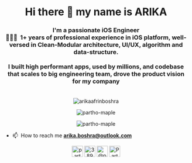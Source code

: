 <h1 align="center">Hi there 👋 my name is ARIKA </h1>
<h3 align="center">I'm a passionate iOS Engineer󠀠<br>
󠀠󠀠👨🏽‍💻 󠀠󠀠  1+ years of professional experience in iOS platform, well-versed in Clean-Modular architecture, UI/UX, algorithm and data-structure. 
  <br>
  <br>
  I built high performant apps, used by millions, and codebase that scales to big engineering team, drove the product vision for my company
  <br>
  <br>
<!--   Open for new opportunities -->
</h3>

<p align="center"> <img src="https://komarev.com/ghpvc/?username=arikaafrinboshra" alt="arikaafrinboshra" /> </p>

<p align="center"> <img src="https://github-readme-stats.vercel.app/api?username=arikaafrinboshra&show_icons=true&count_private=true" alt="partho-maple" /> </p>
<p align="center"> <img src="https://github-readme-stats.vercel.app/api/top-langs/?username=arikaafrinboshra&hide=html" alt="partho-maple" /> </p>


- 📫 󠀠󠀠 How to reach me **arika.boshra@outlook.com**


<p align="center">
<a href="https://www.linkedin.com/in/partho-biswas/" target="blank"><img align="center" src="https://img.icons8.com/color/48/000000/linkedin-circled.png" alt="partho-biswas" height="30" width="30" /></a>
<a href="https://stackoverflow.com/users/2089253/partho-biswas?tab=profile" target="blank"><img align="center" src="https://img.icons8.com/color/48/000000/stackoverflow.png" alt="3890770" height="30" width="30" /></a>
<a href="https://medium.com/@partho.biswas" target="blank"><img align="center" src="https://img.icons8.com/color/50/000000/medium-monogram.png" alt="@partho.biswas" height="30" width="30" /></a>
<a href="https://twitter.com/ParthoBiswas007" target="blank"><img align="center" src="https://img.icons8.com/nolan/64/twitter.png" alt="ParthoBiswas007" height="30" width="30" /></a>
</p>
